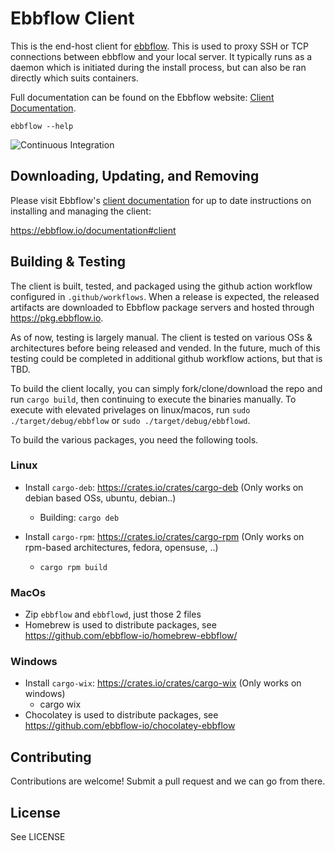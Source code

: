 # Ebbflow Client
This is the end-host client for [ebbflow](https://ebbflow.io). This is used to proxy SSH or TCP connections between ebbflow and your local server. It typically runs as a daemon which is initiated during the install process, but can also be ran directly which suits containers.

Full documentation can be found on the Ebbflow website: [Client Documentation](https://ebbflow.io/documentation#client).

```
ebbflow --help
```

![Continuous Integration](https://github.com/ebbflow-io/ebbflow/workflows/Continuous%20Integration/badge.svg)

## Downloading, Updating, and Removing

Please visit Ebbflow's [client documentation](https://ebbflow.io/documentation#client) for up to date instructions on installing and managing the client:

https://ebbflow.io/documentation#client

## Building & Testing

The client is built, tested, and packaged using the github action workflow configured in `.github/workflows`. When a release is expected, the released artifacts are downloaded to Ebbflow package servers and hosted through https://pkg.ebbflow.io.

As of now, testing is largely manual. The client is tested on various OSs & architectures before being released and vended. In the future, much of this testing could be completed in additional github workflow actions, but that is TBD.

To build the client locally, you can simply fork/clone/download the repo and run `cargo build`, then continuing to execute the binaries manually. To execute with elevated privelages on linux/macos, run `sudo ./target/debug/ebbflow` or `sudo ./target/debug/ebbflowd`.

To build the various packages, you need the following tools.

### Linux
- Install `cargo-deb`: https://crates.io/crates/cargo-deb (Only works on debian based OSs, ubuntu, debian..)
  - Building: `cargo deb`

- Install `cargo-rpm`: https://crates.io/crates/cargo-rpm (Only works on rpm-based architectures, fedora, opensuse, ..)
  - `cargo rpm build`

### MacOs
- Zip `ebbflow` and `ebbflowd`, just those 2 files
- Homebrew is used to distribute packages, see https://github.com/ebbflow-io/homebrew-ebbflow/

### Windows
- Install `cargo-wix`: https://crates.io/crates/cargo-wix (Only works on windows)
  - cargo wix
- Chocolatey is used to distribute packages, see https://github.com/ebbflow-io/chocolatey-ebbflow

## Contributing

Contributions are welcome! Submit a pull request and we can go from there.

## License

See LICENSE